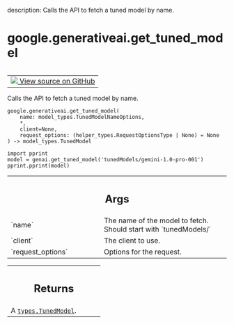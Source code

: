 description: Calls the API to fetch a tuned model by name.

<div itemscope itemtype="http://developers.google.com/ReferenceObject">
<meta itemprop="name" content="google.generativeai.get_tuned_model" />
<meta itemprop="path" content="Stable" />
</div>

# google.generativeai.get_tuned_model

<!-- Insert buttons and diff -->

<table class="tfo-notebook-buttons tfo-api nocontent" align="left">
<td>
  <a target="_blank" href="https://github.com/google/generative-ai-python/blob/master/google/generativeai/models.py#L105-L142">
    <img src="https://www.tensorflow.org/images/GitHub-Mark-32px.png" />
    View source on GitHub
  </a>
</td>
</table>



Calls the API to fetch a tuned model by name.


<pre class="devsite-click-to-copy prettyprint lang-py tfo-signature-link">
<code>google.generativeai.get_tuned_model(
    name: model_types.TunedModelNameOptions,
    *,
    client=None,
    request_options: (helper_types.RequestOptionsType | None) = None
) -> model_types.TunedModel
</code></pre>



<!-- Placeholder for "Used in" -->

```
import pprint
model = genai.get_tuned_model('tunedModels/gemini-1.0-pro-001')
pprint.pprint(model)
```

<!-- Tabular view -->
 <table class="responsive fixed orange">
<colgroup><col width="214px"><col></colgroup>
<tr><th colspan="2"><h2 class="add-link">Args</h2></th></tr>

<tr>
<td>
`name`<a id="name"></a>
</td>
<td>
The name of the model to fetch. Should start with `tunedModels/`
</td>
</tr><tr>
<td>
`client`<a id="client"></a>
</td>
<td>
The client to use.
</td>
</tr><tr>
<td>
`request_options`<a id="request_options"></a>
</td>
<td>
Options for the request.
</td>
</tr>
</table>



<!-- Tabular view -->
 <table class="responsive fixed orange">
<colgroup><col width="214px"><col></colgroup>
<tr><th colspan="2"><h2 class="add-link">Returns</h2></th></tr>
<tr class="alt">
<td colspan="2">
A <a href="../../google/generativeai/types/TunedModel.md"><code>types.TunedModel</code></a>.
</td>
</tr>

</table>

